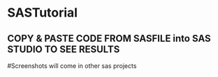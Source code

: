 # SASTutorial

## COPY & PASTE CODE FROM SASFILE into SAS STUDIO TO SEE RESULTS

#Screenshots will come in other sas projects
